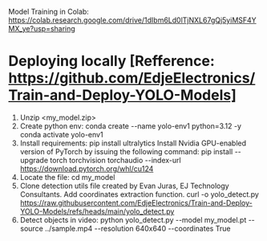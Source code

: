 Model Training in Colab: 
https://colab.research.google.com/drive/1dIbm6Ld0lTjNXL67gQj5yiMSF4YMX_ye?usp=sharing

# Deploying locally [Refference: https://github.com/EdjeElectronics/Train-and-Deploy-YOLO-Models]
1. Unzip <my_model.zip> 
2. Create python env:
    conda create --name yolo-env1 python=3.12 -y
    conda activate yolo-env1
3. Install requirements:
    pip install ultralytics
    Install Nvidia GPU-enabled version of PyTorch by issuing the following command:
        pip install --upgrade torch torchvision torchaudio --index-url https://download.pytorch.org/whl/cu124
4. Locate the file: cd my_model
5. Clone detection utils file created by Evan Juras, EJ Technology Consultants. Add coordinates extraction function. 
curl -o yolo_detect.py https://raw.githubusercontent.com/EdjeElectronics/Train-and-Deploy-YOLO-Models/refs/heads/main/yolo_detect.py
6. Detect objects in video: 
python yolo_detect.py --model my_model.pt --source ../sample.mp4 --resolution 640x640 --coordinates True
